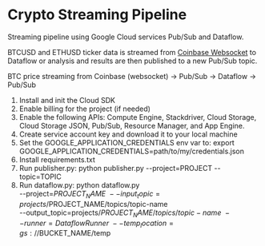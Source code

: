 # Crypto Streaming Pipeline


Streaming pipeline using Google Cloud services Pub/Sub and Dataflow.

BTCUSD and ETHUSD ticker data is streamed from <a href=https://docs.pro.coinbase.com/#the-ticker-channel>Coinbase Websocket</a> to Dataflow or analysis and results are then published to a new Pub/Sub topic.


BTC price streaming from Coinbase (websocket) -> Pub/Sub -> Dataflow -> Pub/Sub

1. Install and init the Cloud SDK
2. Enable billing for the project (if needed)
3. Enable the following APIs: Compute Engine, Stackdriver, Cloud Storage, Cloud Storage JSON, Pub/Sub, Resource Manager, and App Engine.
4. Create service account key and download it to your local machine
5. Set the GOOGLE_APPLICATION_CREDENTIALS env var to: export GOOGLE_APPLICATION_CREDENTIALS=path/to/my/credentials.json
6. Install requirements.txt
7. Run publisher.py: python publisher.py --project=PROJECT --topic=TOPIC
8. Run dataflow.py: 
  python dataflow.py \
  --project=$PROJECT_NAME \
  --input_topic=projects/$PROJECT_NAME/topics/topic-name \
  --output_topic=projects/$PROJECT_NAME/topics/topic-name \
  --runner=DataflowRunner \
  --temp_location=gs://$BUCKET_NAME/temp
